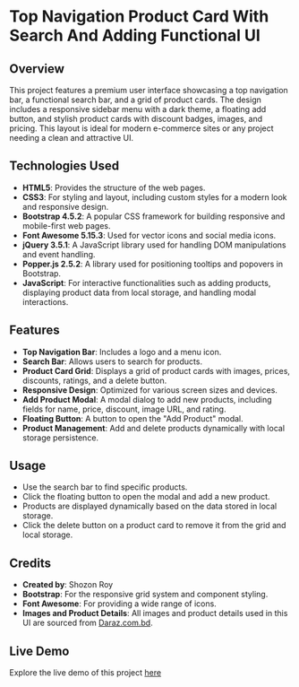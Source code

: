 # Top Navigation Product Card With Search And Adding Functional UI

## Overview

This project features a premium user interface showcasing a top navigation bar, a functional search bar, and a grid of product cards. The design includes a responsive sidebar menu with a dark theme, a floating add button, and stylish product cards with discount badges, images, and pricing. This layout is ideal for modern e-commerce sites or any project needing a clean and attractive UI.

## Technologies Used

- **HTML5**: Provides the structure of the web pages.
- **CSS3**: For styling and layout, including custom styles for a modern look and responsive design.
- **Bootstrap 4.5.2**: A popular CSS framework for building responsive and mobile-first web pages.
- **Font Awesome 5.15.3**: Used for vector icons and social media icons.
- **jQuery 3.5.1**: A JavaScript library used for handling DOM manipulations and event handling.
- **Popper.js 2.5.2**: A library used for positioning tooltips and popovers in Bootstrap.
- **JavaScript**: For interactive functionalities such as adding products, displaying product data from local storage, and handling modal interactions.

## Features

- **Top Navigation Bar**: Includes a logo and a menu icon.
- **Search Bar**: Allows users to search for products.
- **Product Card Grid**: Displays a grid of product cards with images, prices, discounts, ratings, and a delete button.
- **Responsive Design**: Optimized for various screen sizes and devices.
- **Add Product Modal**: A modal dialog to add new products, including fields for name, price, discount, image URL, and rating.
- **Floating Button**: A button to open the "Add Product" modal.
- **Product Management**: Add and delete products dynamically with local storage persistence.
## Usage

- Use the search bar to find specific products.
- Click the floating button to open the modal and add a new product.
- Products are displayed dynamically based on the data stored in local storage.
- Click the delete button on a product card to remove it from the grid and local storage.

## Credits

- **Created by**: Shozon Roy
- **Bootstrap**: For the responsive grid system and component styling.
- **Font Awesome**: For providing a wide range of icons.
- **Images and Product Details**: All images and product details used in this UI are sourced from  [Daraz.com.bd](https://www.daraz.com.bd).

## Live Demo

Explore the live demo of this project [here](https://shozon-roy.github.io/Top-Nav-Product-Card-with-Functional-Search-Card/) 

